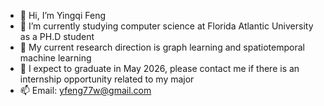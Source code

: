 - 👋 Hi, I’m Yingqi Feng
- 👀 I’m currently studying computer science at Florida Atlantic University as a PH.D student
- 🌱 My current research direction is graph learning and spatiotemporal machine learning
- 💞️ I expect to graduate in May 2026, please contact me if there is an internship opportunity related to my major
- 📫 Email: yfeng77w@gmail.com

<!---
yfeng77/yfeng77 is a ✨ special ✨ repository because its `README.md` (this file) appears on your GitHub profile.
You can click the Preview link to take a look at your changes.
--->
